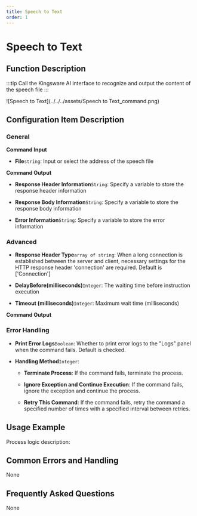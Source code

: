```yaml
---
title: Speech to Text
order: 1
---
```


# Speech to Text

## Function Description

:::tip 
Call the Kingsware AI interface to recognize and output the content of the speech file
:::

![Speech to Text](../../../assets/Speech to Text_command.png)

## Configuration Item Description

### General

**Command Input**

- **File**`string`: Input or select the address of the speech file


**Command Output**

- **Response Header Information**`String`: Specify a variable to store the response header information

- **Response Body Information**`String`: Specify a variable to store the response body information

- **Error Information**`String`: Specify a variable to store the error information

### Advanced

- **Response Header Type**`array of string`: When a long connection is established between the server and client, necessary settings for the HTTP response header 'connection' are required. Default is ['Connection']

- **DelayBefore(milliseconds)**`Integer`: The waiting time before instruction execution

- **Timeout (milliseconds)**`Integer`: Maximum wait time (milliseconds)


**Command Output**

### Error Handling

- **Print Error Logs**`Boolean`: Whether to print error logs to the "Logs" panel when the command fails. Default is checked. 

- **Handling Method**`Integer`:

    - **Terminate Process**: If the command fails, terminate the process.

    - **Ignore Exception and Continue Execution**: If the command fails, ignore the exception and continue the process.

    - **Retry This Command**: If the command fails, retry the command a specified number of times with a specified interval between retries.

## Usage Example

Process logic description:

## Common Errors and Handling

None

## Frequently Asked Questions

None

